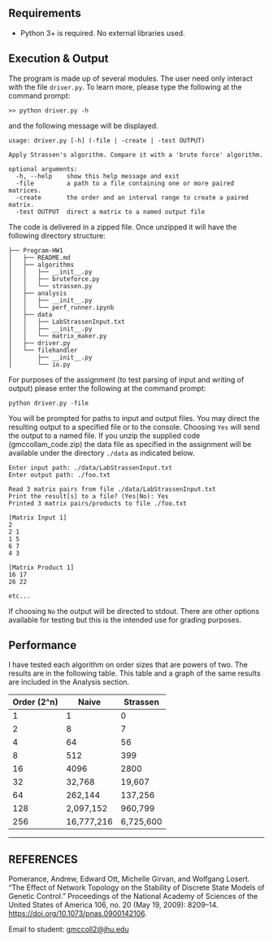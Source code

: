 
## Requirements

  * Python 3+ is required. No external libraries used.

## Execution & Output

The program is made up of several modules. The user need only interact with the file `driver.py`. To learn more, please type the following at the command prompt: 

```
>> python driver.py -h
```

and the following message will be displayed.

```
usage: driver.py [-h] (-file | -create | -test OUTPUT)

Apply Strassen's algorithm. Compare it with a 'brute force' algorithm.

optional arguments:
  -h, --help    show this help message and exit
  -file         a path to a file containing one or more paired matrices.
  -create       the order and an interval range to create a paired matrix.
  -test OUTPUT  direct a matrix to a named output file
```

The code is delivered in a zipped file. Once unzipped it will have the following directory structure:

```
├── Program-HW1
│   ├── README.md
│   ├── algorithms
│   │   ├── __init__.py
│   │   ├── bruteforce.py
│   │   └── strassen.py
│   ├── analysis
│   │   ├── __init__.py
│   │   └── perf_runner.ipynb
│   ├── data
│   │   ├── LabStrassenInput.txt
│   │   ├── __init__.py
│   │   └── matrix_maker.py
│   ├── driver.py
│   └── filehandler
│       ├── __init__.py
│       └── io.py
```

For purposes of the assignment (to test parsing of input and writing of output) please enter the following at the command prompt:

```
python driver.py -file
```

You will be prompted for paths to input and output files. You may direct the resulting output to a specified file or to the console. Choosing `Yes` will send the output to a named file. If you unzip the supplied code (gmccollam_code.zip) the data file as specified in the assignment will be available under the directory `./data` as indicated below.

```
Enter input path: ./data/LabStrassenInput.txt
Enter output path: ./foo.txt

Read 3 matrix pairs from file ./data/LabStrassenInput.txt
Print the result[s] to a file? (Yes|No): Yes
Printed 3 matrix pairs/products to file ./foo.txt

[Matrix Input 1]
2
2 1
1 5
6 7
4 3

[Matrix Product 1]
16 17
26 22

etc...
```

If choosing `No` the output will be directed to stdout. There are other options available for testing but this is the intended use for grading purposes.

## Performance

I have tested each algorithm on order sizes that are powers of two. The results are in the following table. This table and a graph of the same results are included in the Analysis section. 

| Order (2^n) | Naive      | Strassen  |
|-------------|------------|-----------|
| 1           | 1          | 0         |
| 2           | 8          | 7         |
| 4           | 64         | 56        |
| 8           | 512        | 399       |
| 16          | 4096       | 2800      |
| 32          | 32,768     | 19,607    |
| 64          | 262,144    | 137,256   |
| 128         | 2,097,152  | 960,799   |
| 256         | 16,777,216 | 6,725,600 |

---

## REFERENCES
Pomerance, Andrew, Edward Ott, Michelle Girvan, and Wolfgang Losert. “The Effect of Network Topology on the Stability of Discrete State Models of Genetic Control.” Proceedings of the National Academy of Sciences of the United States of America 106, no. 20 (May 19, 2009): 8209–14. https://doi.org/10.1073/pnas.0900142106.


 Email to student: gmccoll2@jhu.edu